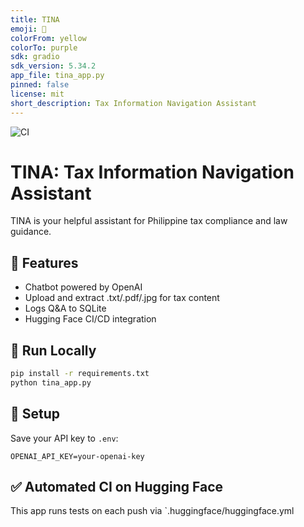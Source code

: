 ```yaml
---
title: TINA
emoji: 📄
colorFrom: yellow
colorTo: purple
sdk: gradio
sdk_version: 5.34.2
app_file: tina_app.py
pinned: false
license: mit
short_description: Tax Information Navigation Assistant
---
```


![CI](https://huggingface.co/spaces/bongcorpuz/TINA/badge.svg)

# TINA: Tax Information Navigation Assistant

TINA is your helpful assistant for Philippine tax compliance and law guidance.

## 🚀 Features
- Chatbot powered by OpenAI
- Upload and extract .txt/.pdf/.jpg for tax content
- Logs Q&A to SQLite
- Hugging Face CI/CD integration

## 🧪 Run Locally
```bash
pip install -r requirements.txt
python tina_app.py
```

## 🔐 Setup
Save your API key to `.env`:
```
OPENAI_API_KEY=your-openai-key
```

## ✅ Automated CI on Hugging Face
This app runs tests on each push via `.huggingface/huggingface.yml